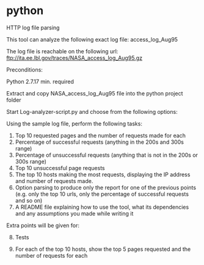 # python
HTTP log file parsing

This tool can analyze the following exact log file: access_log_Aug95

The log file is reachable on the following url: ftp://ita.ee.lbl.gov/traces/NASA_access_log_Aug95.gz

Preconditions:

Python 2.7.17 min. required

Extract and copy NASA_access_log_Aug95 file into the python project folder

Start Log-analyzer-script.py and choose from the following options:

Using the sample log file, perform the following tasks:
1. Top 10 requested pages and the number of requests made for each
2. Percentage of successful requests (anything in the 200s and 300s range)
3. Percentage of unsuccessful requests (anything that is not in the 200s or 300s range)
4. Top 10 unsuccessful page requests
5. The top 10 hosts making the most requests, displaying the IP address and number of requests made.
6. Option parsing to produce only the report for one of the previous points (e.g. only the top 10 urls, only the percentage of successful requests and so on)
7. A README file explaining how to use the tool, what its dependencies and any assumptions you made while writing it

Extra points will be given for:

8. Tests

9. For each of the top 10 hosts, show the top 5 pages requested and the number of requests for each
